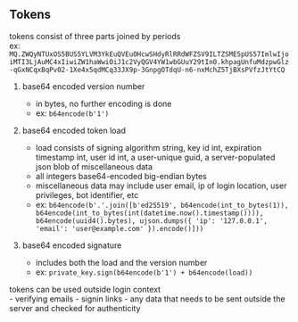 ## Tokens

tokens consist of three parts joined by periods  
ex: `MQ.ZWQyNTUxOS5BUS5YLVM3YkEuQVEuOHcwSHdyRlRRdWFZSV9ILTZSME5pUS57ImlwIjoiMTI3LjAuMC4xIiwiZW1haWwiOiJ1c2VyQGV4YW1wbGUuY29tIn0.khpagUnfuMdzpwGlz-qGxNCqxBqPv02-1Xe4x5qdMCq33JX9p-3GnpgOTdqU-n6-nxMchZ5TjBXsPVfzJtYtCQ`


1. base64 encoded version number
	- in bytes, no further encoding is done
	- ex: `b64encode(b'1')`

2. base64 encoded token load
	- load consists of signing algorithm string, key id int, expiration timestamp int, user id int, a user-unique guid, a server-populated json blob of miscellaneous data
	- all integers base64-encoded big-endian bytes
	- miscellaneous data may include user email, ip of login location, user privileges, bot identifier, etc
	- ex: `b64encode(b'.'.join([b'ed25519', b64encode(int_to_bytes(1)), b64encode(int_to_bytes(int(datetime.now().timestamp()))), b64encode(uuid4().bytes), ujson.dumps({ 'ip': '127.0.0.1', 'email': 'user@example.com' }).encode()]))`

3. base64 encoded signature
	- includes both the load and the version number
	- ex: `private_key.sign(b64encode(b'1') + b64encode(load))`


tokens can be used outside login context  
	- verifying emails
	- signin links
	- any data that needs to be sent outside the server and checked for authenticity
